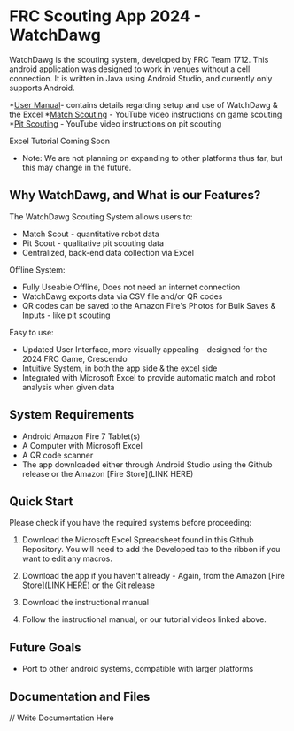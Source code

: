 # FRC Scouting App 2024 - WatchDawg

WatchDawg is the scouting system, developed by FRC Team 1712. This android application was designed to work in venues without a cell connection.
It is written in Java using Android Studio, and currently only supports Android.

*[User Manual](https://drive.google.com/file/d/12SfmIfrE4jO-iXsUcxjxSocopkPntey1/view?usp=sharing)- contains details regarding setup and use of WatchDawg & the Excel
*[Match Scouting](https://www.youtube.com/watch?v=22WRLwfsiaw) - YouTube video instructions on game scouting
*[Pit Scouting](https://www.youtube.com/watch?v=MEn6Ywp-T_4) - YouTube video instructions on pit scouting

Excel Tutorial Coming Soon

* Note: We are not planning on expanding to other platforms thus far, but this may change in the future.

## Why WatchDawg, and What is our Features?

The WatchDawg Scouting System allows users to:
* Match Scout - quantitative robot data
* Pit Scout - qualitative pit scouting data
* Centralized, back-end data collection via Excel 

Offline System:
* Fully Useable Offline, Does not need an internet connection
* WatchDawg exports data via CSV file and/or QR codes
* QR codes can be saved to the Amazon Fire's Photos for Bulk Saves & Inputs - like pit scouting

Easy to use:
* Updated User Interface, more visually appealing - designed for the 2024 FRC Game, Crescendo
* Intuitive System, in both the app side & the excel side 
* Integrated with Microsoft Excel to provide automatic match and robot analysis when given data

## System Requirements
* Android Amazon Fire 7 Tablet(s) 
* A Computer with Microsoft Excel
* A QR code scanner
* The app downloaded either through Android Studio using the Github release or the Amazon [Fire Store](LINK HERE) 

## Quick Start 
Please check if you have the required systems before proceeding:

1. Download the Microsoft Excel Spreadsheet found in this Github Repository. You will need to add the Developed tab to the ribbon if you want to edit any macros.

2. Download the app if you haven't already - Again, from the Amazon [Fire Store](LINK HERE) or the Git release

3. Download the instructional manual 

4. Follow the instructional manual, or our tutorial videos linked above.

## Future Goals
* Port to other android systems, compatible with larger platforms


## Documentation and Files

// Write Documentation Here

